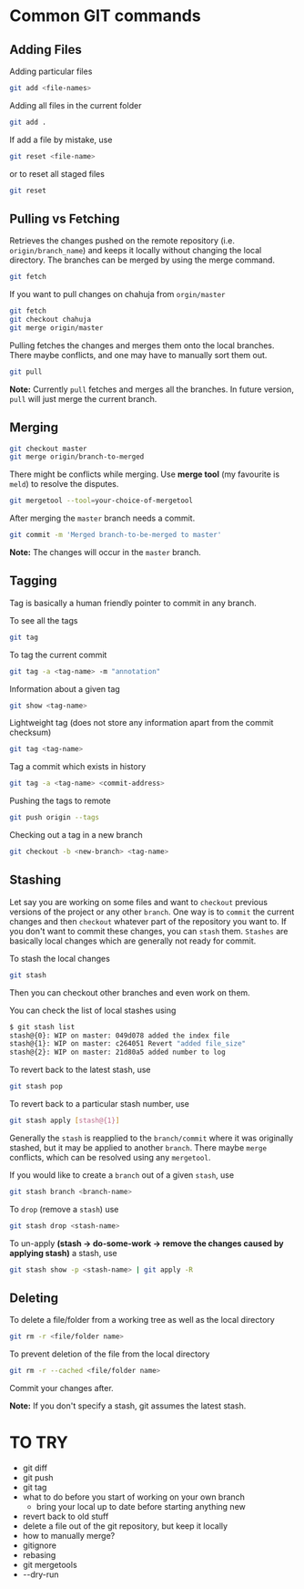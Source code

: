 Common GIT commands
===================

Adding Files
------------

Adding particular files
```sh
git add <file-names>
```

Adding all files in the current folder
```sh
git add .
```

If add a file by mistake, use 
```sh
git reset <file-name>
```
or to reset all staged files
```sh
git reset
```

Pulling vs Fetching
-------------------


Retrieves the changes pushed on the remote repository (i.e. `origin/branch_name`) and keeps it locally without changing the local directory. The branches can be merged by using the merge command.

```sh
git fetch
```

If you want to pull changes on chahuja from `orgin/master`

```sh
git fetch
git checkout chahuja
git merge origin/master
```

Pulling fetches the changes and merges them onto the local branches. There maybe conflicts, and one may have to manually sort them out.

```sh
git pull
```

**Note:** Currently `pull` fetches and merges all the branches. In future version, `pull` will just merge the current branch.

Merging
-------

```sh
git checkout master
git merge origin/branch-to-merged
```

There might be conflicts while merging. Use **merge tool** (my favourite is `meld`) to resolve the disputes.

```sh
git mergetool --tool=your-choice-of-mergetool
```

After merging the `master` branch needs a commit.

```sh
git commit -m 'Merged branch-to-be-merged to master'
```

**Note:** The changes will occur in the `master` branch.

Tagging
-------

Tag is basically a human friendly pointer to commit in any branch.

To see all the tags

```sh
git tag
```

To tag the current commit

```sh
git tag -a <tag-name> -m "annotation"
```

Information about a given tag

```sh
git show <tag-name>
```

Lightweight tag (does not store any information apart from the commit checksum)

```sh
git tag <tag-name>
```

Tag a commit which exists in history

```sh
git tag -a <tag-name> <commit-address>
```

Pushing the tags to remote

```sh
git push origin --tags
```

Checking out a tag in a new branch

```sh
git checkout -b <new-branch> <tag-name>
```

Stashing
--------

Let say you are working on some files and want to `checkout` previous versions of the project or any other `branch`. One way is to `commit` the current changes and then `checkout` whatever part of the repository you want to. If you don't want to commit these changes, you can `stash` them. `Stashes` are basically local changes which are generally not ready for commit.

To stash the local changes

```sh
git stash
```
Then you can checkout other branches and even work on them.

You can check the list of local stashes using
```sh
$ git stash list
stash@{0}: WIP on master: 049d078 added the index file
stash@{1}: WIP on master: c264051 Revert "added file_size"
stash@{2}: WIP on master: 21d80a5 added number to log 
```

To revert back to the latest stash, use
```sh
git stash pop
```

To revert back to a particular stash number, use
```sh
git stash apply [stash@{1}]
```

Generally the `stash` is reapplied to the `branch/commit` where it was originally stashed, but it may be applied to another `branch`. There maybe `merge` conflicts, which can be resolved using any `mergetool`.

If you would like to create a `branch` out of a given `stash`, use
```sh
git stash branch <branch-name>
```

To `drop` (remove a `stash`) use
```sh
git stash drop <stash-name>
```

To un-apply **(stash -> do-some-work -> remove the changes caused by applying stash)** a stash, use

```sh
git stash show -p <stash-name> | git apply -R
```

Deleting
--------

To delete a file/folder from a working tree as well as the local directory

```sh
git rm -r <file/folder name>
```

To prevent deletion of the file from the local directory

```sh
git rm -r --cached <file/folder name>
```

Commit your changes after.

**Note:** If you don't specify a stash, git assumes the latest stash.

# TO TRY
* git diff
* git push
* git tag
* what to do before you start of working on your own branch
  * bring your local up to date before starting anything new
* revert back to old stuff
* delete a file out of the git repository, but keep it locally
* how to manually merge?
* gitignore
* rebasing
* git mergetools
* --dry-run
